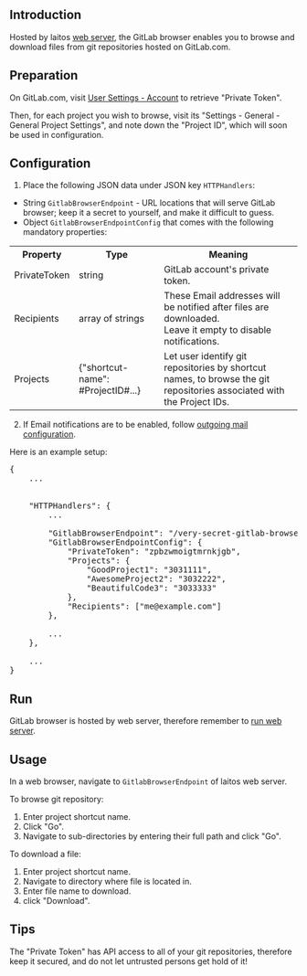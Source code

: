 ## Introduction
Hosted by laitos [web server](https://github.com/HouzuoGuo/laitos/wiki/%5BDaemon%5D-web-server), the GitLab browser enables
you to browse and download files from git repositories hosted on GitLab.com.

## Preparation
On GitLab.com, visit [User Settings - Account](https://gitlab.com/profile/account) to retrieve "Private Token".

Then, for each project you wish to browse, visit its "Settings - General - General Project Settings", and note down the
"Project ID", which will soon be used in configuration.

## Configuration
1. Place the following JSON data under JSON key `HTTPHandlers`:
  - String `GitlabBrowserEndpoint` - URL locations that will serve GitLab browser; keep it a secret to yourself, and make
    it difficult to guess.
  - Object `GitlabBrowserEndpointConfig` that comes with the following mandatory properties:
<table>
<tr>
    <th>Property</th>
    <th>Type</th>
    <th>Meaning</th>
</tr>
<tr>
    <td>PrivateToken</td>
    <td>string</td>
    <td>GitLab account's private token.</td>
</tr>
<tr>
    <td>Recipients</td>
    <td>array of strings</td>
    <td>
        These Email addresses will be notified after files are downloaded.
        <br/>Leave it empty to disable notifications.
    </td>
</tr>
<tr>
    <td>Projects</td>
    <td>{"shortcut-name": #ProjectID#...}</td>
    <td>
        Let user identify git repositories by shortcut names, to browse the git repositories associated with the Project
        IDs.
    </td>
</tr>
</table>

2. If Email notifications are to be enabled, follow [outgoing mail configuration](https://github.com/HouzuoGuo/laitos/wiki/Outgoing-mail-configuration).

Here is an example setup:
<pre>
{
    ...


    "HTTPHandlers": {
        ...

        "GitlabBrowserEndpoint": "/very-secret-gitlab-browser",
        "GitlabBrowserEndpointConfig": {
            "PrivateToken": "zpbzwmoigtmrnkjgb",
            "Projects": {
                "GoodProject1": "3031111",
                "AwesomeProject2": "3032222",
                "BeautifulCode3": "3033333"
            },
            "Recipients": ["me@example.com"]
        },

        ...
    },

    ...
}
</pre>

## Run
GitLab browser is hosted by web server, therefore remember to [run web server](https://github.com/HouzuoGuo/laitos/wiki/%5BDaemon%5D-web-server#run).

## Usage
In a web browser, navigate to `GitlabBrowserEndpoint` of laitos web server.

To browse git repository:
1. Enter project shortcut name.
2. Click "Go".
3. Navigate to sub-directories by entering their full path and click "Go".

To download a file:
1. Enter project shortcut name.
2. Navigate to directory where file is located in.
3. Enter file name to download.
4. click "Download".

## Tips
The "Private Token" has API access to all of your git repositories, therefore keep it secured, and do not let untrusted
persons get hold of it!
